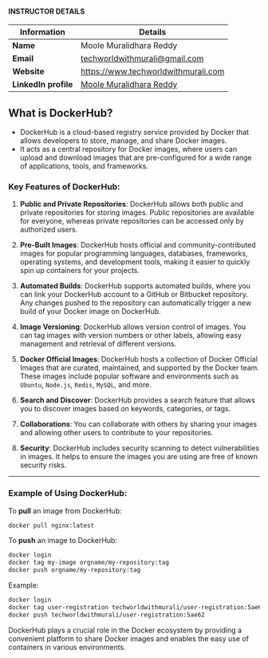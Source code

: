 #### INSTRUCTOR DETAILS

|  Information             | Details                                                                      |
|----------------------    |------------------------------------------------------------------------------|
| **Name**                 | Moole Muralidhara Reddy                                                      |
| **Email**                | techworldwithmurali@gmail.com                                                |
| **Website**              | https://www.techworldwithmurali.com               |
| **LinkedIn profile**     | [Moole Muralidhara Reddy](https://www.linkedin.com/in/moole-muralidhara-reddy) |

## What is DockerHub?

- DockerHub is a cloud-based registry service provided by Docker that allows developers to store, manage, and share Docker images.
- It acts as a central repository for Docker images, where users can upload and download images that are pre-configured for a wide range of applications, tools, and frameworks.

### Key Features of DockerHub:

1. **Public and Private Repositories**:
   DockerHub allows both public and private repositories for storing images. Public repositories are available for everyone, whereas private repositories can be accessed only by authorized users.

2. **Pre-Built Images**:
   DockerHub hosts official and community-contributed images for popular programming languages, databases, frameworks, operating systems, and development tools, making it easier to quickly spin up containers for your projects.

3. **Automated Builds**:
   DockerHub supports automated builds, where you can link your DockerHub account to a GitHub or Bitbucket repository. Any changes pushed to the repository can automatically trigger a new build of your Docker image on DockerHub.

4. **Image Versioning**:
   DockerHub allows version control of images. You can tag images with version numbers or other labels, allowing easy management and retrieval of different versions.

5. **Docker Official Images**:
   DockerHub hosts a collection of Docker Official Images that are curated, maintained, and supported by the Docker team. These images include popular software and environments such as `Ubuntu`, `Node.js`, `Redis`, `MySQL`, and more.

6. **Search and Discover**:
   DockerHub provides a search feature that allows you to discover images based on keywords, categories, or tags.

7. **Collaborations**:
   You can collaborate with others by sharing your images and allowing other users to contribute to your repositories.

8. **Security**:
   DockerHub includes security scanning to detect vulnerabilities in images. It helps to ensure the images you are using are free of known security risks.

---

### Example of Using DockerHub:

To **pull** an image from DockerHub:

```bash
docker pull nginx:latest
```

To **push** an image to DockerHub:

```bash
docker login
docker tag my-image orgname/my-repository:tag 
docker push orgname/my-repository:tag
```

Example: 
```bash
docker login
docker tag user-registration techworldwithmurali/user-registration:5ae62
docker push techworldwithmurali/user-registration:5ae62
```

DockerHub plays a crucial role in the Docker ecosystem by providing a convenient platform to share Docker images and enables the easy use of containers in various environments.

